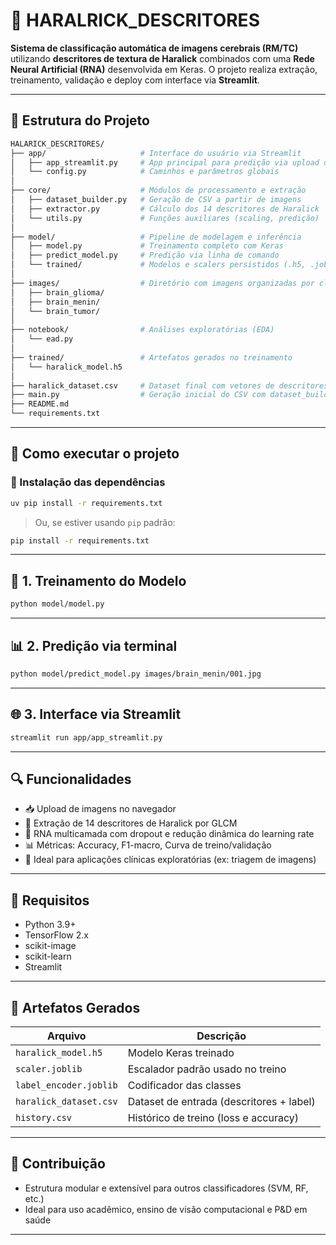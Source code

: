 # 🧠 HARALRICK_DESCRITORES

**Sistema de classificação automática de imagens cerebrais (RM/TC)** utilizando **descritores de textura de Haralick** combinados com uma **Rede Neural Artificial (RNA)** desenvolvida em Keras. O projeto realiza extração, treinamento, validação e deploy com interface via **Streamlit**.

---

## 📁 Estrutura do Projeto

```bash
HALARICK_DESCRITORES/
├── app/                     # Interface do usuário via Streamlit
│   ├── app_streamlit.py     # App principal para predição via upload de imagem
│   └── config.py            # Caminhos e parâmetros globais
│
├── core/                    # Módulos de processamento e extração
│   ├── dataset_builder.py   # Geração de CSV a partir de imagens
│   ├── extractor.py         # Cálculo dos 14 descritores de Haralick
│   └── utils.py             # Funções auxiliares (scaling, predição)
│
├── model/                   # Pipeline de modelagem e inferência
│   ├── model.py             # Treinamento completo com Keras
│   ├── predict_model.py     # Predição via linha de comando
│   └── trained/             # Modelos e scalers persistidos (.h5, .joblib)
│
├── images/                  # Diretório com imagens organizadas por classe
│   ├── brain_glioma/
│   ├── brain_menin/
│   └── brain_tumor/
│
├── notebook/                # Análises exploratórias (EDA)
│   └── ead.py
│
├── trained/                 # Artefatos gerados no treinamento
│   └── haralick_model.h5
│
├── haralick_dataset.csv     # Dataset final com vetores de descritores
├── main.py                  # Geração inicial do CSV com dataset_builder
├── README.md
└── requirements.txt
```

---

## 🚀 Como executar o projeto

### 🔧 Instalação das dependências

```bash
uv pip install -r requirements.txt
```

> Ou, se estiver usando `pip` padrão:
```bash
pip install -r requirements.txt
```

---

## 🧪 1. Treinamento do Modelo

```bash
python model/model.py
```

---

## 📊 2. Predição via terminal

```bash
python model/predict_model.py images/brain_menin/001.jpg
```

---

## 🌐 3. Interface via Streamlit

```bash
streamlit run app/app_streamlit.py
```

---

## 🔍 Funcionalidades

- 📥 Upload de imagens no navegador
- 🧠 Extração de 14 descritores de Haralick por GLCM
- 🤖 RNA multicamada com dropout e redução dinâmica do learning rate
- 📊 Métricas: Accuracy, F1-macro, Curva de treino/validação
- 🔬 Ideal para aplicações clínicas exploratórias (ex: triagem de imagens)

---

## 📌 Requisitos

- Python 3.9+
- TensorFlow 2.x
- scikit-image
- scikit-learn
- Streamlit

---

## 📁 Artefatos Gerados

| Arquivo                          | Descrição                                  |
|----------------------------------|--------------------------------------------|
| `haralick_model.h5`              | Modelo Keras treinado                      |
| `scaler.joblib`                  | Escalador padrão usado no treino           |
| `label_encoder.joblib`           | Codificador das classes                    |
| `haralick_dataset.csv`           | Dataset de entrada (descritores + label)  |
| `history.csv`                    | Histórico de treino (loss e accuracy)      |

---

## 🤝 Contribuição

- Estrutura modular e extensível para outros classificadores (SVM, RF, etc.)
- Ideal para uso acadêmico, ensino de visão computacional e P&D em saúde

---